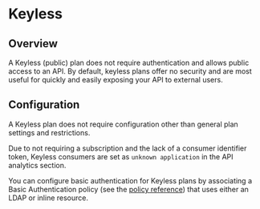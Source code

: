 # Keyless

## Overview

A Keyless (public) plan does not require authentication and allows public access to an API. By default, keyless plans offer no security and are most useful for quickly and easily exposing your API to external users.

## Configuration

A Keyless plan does not require configuration other than general plan settings and restrictions.

Due to not requiring a subscription and the lack of a consumer identifier token, Keyless consumers are set as `unknown application` in the API analytics section.

You can configure basic authentication for Keyless plans by associating a Basic Authentication policy (see the [policy reference](../../create-and-configure-apis/apply-policies/policy-reference/)) that uses either an LDAP or inline resource.
